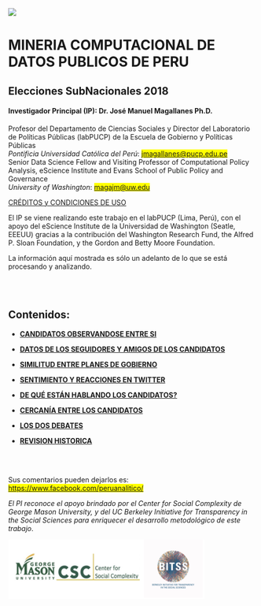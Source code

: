 <a href="https://escience.washington.edu/research-project/opening-data-peru/">
<img src="https://github.com/ERMPeru/elecciones2018/raw/master/headerLogo.png" width="1000"></a>

# MINERIA COMPUTACIONAL DE DATOS PUBLICOS DE PERU
## Elecciones SubNacionales 2018

#### **Investigador Principal (IP): Dr. José Manuel Magallanes Ph.D.**<br>
Profesor del Departamento de Ciencias Sociales y Director del Laboratorio de Políticas Públicas (labPUCP) de la Escuela de Gobierno y Políticas Públicas<br>
*Pontificia Universidad Católica del Perú*:
<span style="background-color: #FFFF00">jmagallanes@pucp.edu.pe</span>
<br>
Senior Data Science Fellow and Visiting Professor of Computational Policy Analysis, eScience Institute and Evans School of Public Policy and Governance<br>
*University of Washington*:
<span style="background-color: #FFFF00">magajm@uw.edu</span>

<a href="http://escience.washington.edu/wp-content/uploads/2018/10/Credits.html" target="_blank">CRÉDITOS y CONDICIONES DE USO</a>

El IP se viene realizando este trabajo en el labPUCP (Lima, Perú),  con el apoyo del eScience Institute de la Universidad de Washington (Seatle, EEEUU) gracias a la contribución del Washington Research Fund,  the Alfred P. Sloan Foundation, y the Gordon and Betty Moore Foundation. 

La información aquí mostrada es sólo un adelanto de lo que se está procesando y analizando.

<br>
</br>


## Contenidos:
* **[CANDIDATOS OBSERVANDOSE ENTRE SI](http://escience.washington.edu/wp-content/uploads/2018/10/subna2018_1.html)**

* **[DATOS DE LOS SEGUIDORES Y AMIGOS DE LOS CANDIDATOS](http://escience.washington.edu/wp-content/uploads/2018/10/subna2018_2_seguidores.html)**

* **[SIMILITUD ENTRE PLANES DE GOBIERNO](http://escience.washington.edu/wp-content/uploads/2018/10/planes2018.html)**

* **[SENTIMIENTO Y REACCIONES EN TWITTER](http://escience.washington.edu/wp-content/uploads/2018/10/sentimentTweet2018.html)**

* **[DE QUÉ ESTÁN HABLANDO LOS CANDIDATOS?](http://escience.washington.edu/wp-content/uploads/2018/10/TopicTweetSubNA.html)**

* **[CERCANÍA ENTRE LOS CANDIDATOS](http://escience.washington.edu/wp-content/uploads/2018/11/cercanias_fr.html)**

* **[LOS DOS DEBATES](http://escience.washington.edu/wp-content/uploads/2018/10/debates2018.html)**

* **[REVISION HISTORICA](https://escience.washington.edu/wp-content/uploads/2018/10/subnaMap.html)**


<br>
</br>

Sus comentarios pueden dejarlos es: 
<span style="background-color: #FFFF00">https://www.facebook.com/peruanalitico/</span>


*El PI reconoce el apoyo brindado por el Center for Social Complexity de George Mason University, y del UC Berkeley Initiative for Transparency in the Social Sciences para enriquecer el desarrollo metodológico de este trabajo*.


<img src="https://github.com/ERMPeru/elecciones2016/raw/master/footerLogo.png" width="400">

